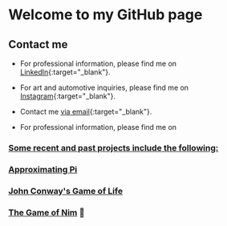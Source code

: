 # Welcome to my GitHub page

## Contact me

- For professional information, please find me on [LinkedIn](https://www.linkedin.com/in/richiemichael/){:target="_blank"}.
- For art and automotive inquiries, please find me on [Instagram](https://www.instagram.com/slow_stig/?hl=en){:target="_blank"}.
- Contact me [via email](mailto:michael.richie.r3@gmail.com){:target="_blank"}.

- For professional information, please find me on <a href="https://www.linkedin.com/in/richiemichael/" target="_blank">


### Some recent and past projects include the following:

### [Approximating Pi](https://m-stig.github.io/find-pi)

### [John Conway's Game of Life](https://m-stig.github.io/life-game)

### [The Game of Nim](https://m-stig.github.io/error) 🚧
